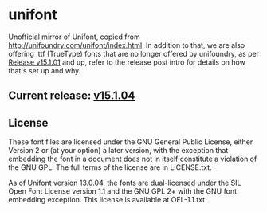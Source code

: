 # unifont

Unofficial mirror of Unifont, copied from http://unifoundry.com/unifont/index.html. In addition to that, we are also offering .ttf (TrueType) fonts that are no longer offered by unifoundry, as per [Release v15.1.01](https://github.com/multitheftauto/unifont/releases/tag/v15.1.01) and up, refer to the release post intro for details on how that's set up and why.

## Current release: [v15.1.04](https://github.com/multitheftauto/unifont/releases/tag/v15.1.04)

## License

These font files are licensed under the GNU General Public License, either Version 2 or (at your option) a later version, with the exception that embedding the font in a document does not in itself constitute a violation of the GNU GPL. The full terms of the license are in LICENSE.txt.

As of Unifont version 13.0.04, the fonts are dual-licensed under the SIL Open Font License version 1.1 and the GNU GPL 2+ with the GNU font embedding exception. This license is available at OFL-1.1.txt.
